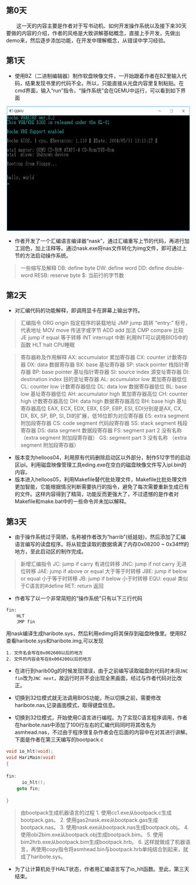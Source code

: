## 第0天
　　这一天的内容主要是作者对于写书动机、如何开发操作系统以及接下来30天要做的内容的介绍，作者的风格是大致讲解基础概念，直接上手开发，先做出demo来，然后逐步添加功能，在开发中理解概念，从错误中学习经验。
## 第1天
- 使用BZ（二进制编辑器）制作软盘映像文件，一开始跟着作者在BZ里输入代码，结果发现书里的代码不全。所以，只能直接从光盘内容里复制粘贴。在cmd界面，输入“run”指令，“操作系统”会在QEMU中运行，可以看到如下界面


<div align=center><img src="image\helloos0.png" height="340" width="500">
<div align=left>

- 作者开发了一个汇编语言编译器“nask”，通过汇编重写上节的代码，再进行加工润色，加上注释等。通过nask.exe将nas文件转化为img文件，即可通过上节的方法启动操作系统。

> 一些缩写及解释
DB: define byte
DW: define word
DD: define double-word
RESB: reserve byte
$: 当前行的字节数

## 第2天
- 对汇编代码的功能解释，即调用显卡在屏幕上输出字符。

> 汇编指令
  ORG origin 指定程序的装载地址
  JMP jump 跳转
  “entry:” 标号，代表地址
  MOV move 传送字或字节
  ADD add 加法
  CMP compare 比较
  JE jump if equal 等于转移
  INT interrupt 中断  利用INT可以调用BIOS中的函数
  HLT halt CPU睡眠

> 寄存器称及作用解释
  AX: accumulator 累加寄存器
  CX: counter 计数寄存器
  DX: data  数据寄存器
  BX: base 基址寄存器
  SP: stack pointer 栈指针寄存器
  BP: base pointer 基址指针寄存器
  SI: source index 源变址寄存器
  DI: destination index 目的变址寄存器
  AL: accumulator low 累加寄存器低位
  CL: counter low 计数寄存器低位
  DL: data low 数据寄存器低位
  BL: base low 基址寄存器低位
  AH: accumulator high 累加寄存器高位
  CH: counter high 计数寄存器高位
  DH: data high 数据寄存器高位
  BH: base high 基址寄存器高位
  EAX, ECX, EDX, EBX, ESP, EBP, ESI, EDI分别是是AX, CX, DX, BX, SP, BP, SI, DI的扩展，低16位即为对应寄存器
  ES: extra segment 附加段寄存器
  CS: code segment 代码段寄存器
  SS: stack segment 栈段寄存器
  DS: data segment 数据段寄存器
  FS: segment part 2 没有名称 （extra segment 附加段寄存器）
  GS: segment part 3 没有名称 （extra segment 附加段寄存器）

  - 版本变为helloos04，利用原有代码删除启动区以外部分，制作512字节的启动区ipl。利用磁盘映像管理工具eding.exe在空白的磁盘映像文件写入ipl.bin的内容。
  - 版本进入helloos05，利用Makefile替代批处理文件，Makefile比批处理文件更加智能，它能根据情况判断需要执行的指令，避免了每次需要重新生成已有的文件。这样内容得到了精简，功能反而更强大了，不过遗憾的是作者对Makefile和make.bat中的一些命令并未加以解释。

  ## 第3天
  - 由于操作系统过于简陋，名称被作者改为“harrib”(纸娃娃)，然后添加了汇编语言编写的读盘程序。将从软盘读取的数据填满了内存0x08200 ~ 0x34fff的地方，至此启动区的制作完成。

  > 新增汇编指令
    JC: jump if carry 有进位转移
    JNC: jump if not carry 无进位转移
    JAE: jump if above or equal 大于等于时转移
    JBE: jump if below or equal 小于等于时转移
    JB: jump if below 小于时转移
    EQU: equal 类似于C语言的#define
    RET: return 返回

  - 作者写了以一个非常简短的“操作系统”只有以下三行代码

  ```
  fin:
      HLT
      JMP fin
  ```

  用nask编译生成haribote.sys，然后利用edimg将其保存到磁盘映像里。使用BZ查看haribote.sys和haribote.img,可以发现
  >
    1. 文件名会写在0x002600以后的地方
    2. 文件的内容会写在0x004200以后的地方

  - 在进行到harib00g的时候发现错误，由于之前编写读取磁盘的代码时未将`JNC fin`改为`JNC next`，故运行时并不会出现全黑画面，经过与作者代码对比改正。

  - 切换到32位模式就无法调用BIOS功能，所以切换之前，需要修改haribote.nas,记录画面模式，取得键盘信息。
  - 切换到32位模式，开始使用C语言进行编程。为了实现C语言程序调用，作者在haribote.nas中添加了100行左右的汇编代码同时将其改名为asmhead.nas，不过由于程序很复杂作者会在后面的内容中在对其进行讲解。下面是作者在第三天编写的bootpack.c

  ```cpp
  void io_hlt(void);
  void HariMain(void)
  {

  fin:
        io_hlt();
  	  goto fin;

  }

  ```

  > 由bootpack生成机器语言的过程
    1. 使用cc1.exe从bootpack.c生成bootpack.gas。
    2. 使用gas2nask.exe从bootpack.gas生成bootpack.nas。
    3. 使用nask.exe从bootpack.nas生成bootpack.obj。
    4. 使用obi2bim.exe从bootpack.obj生成bootpack.bim。
    5. 使用bim2hrb.exe从bootpack.bim生成bootpack.hrb。
    6. 这样就做成了机器语言，再使用copy指令将asmhead.bin与bootpack.hrb单纯结合到起来，就成了haribote.sys。

- 为了让计算机处于HALT状态，作者用汇编语言写了io_hlt函数。至此，第三天结束。

